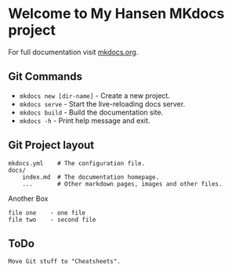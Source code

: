 # Welcome to My Hansen MKdocs project

For full documentation visit [mkdocs.org](https://www.mkdocs.org).

## Git Commands

* `mkdocs new [dir-name]` - Create a new project.
* `mkdocs serve` - Start the live-reloading docs server.
* `mkdocs build` - Build the documentation site.
* `mkdocs -h` - Print help message and exit.

## Git Project layout

    mkdocs.yml    # The configuration file.
    docs/
        index.md  # The documentation homepage.
        ...       # Other markdown pages, images and other files.


Another Box

	file one	- one file
	file two 	- second file
	
## ToDo
```Move Git stuff to "Cheatsheets".```